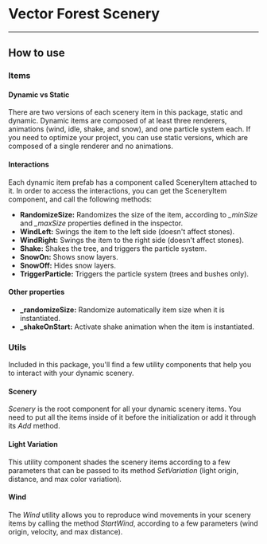 # Vector Forest Scenery
-----

## How to use

### Items

#### Dynamic vs Static
There are two versions of each scenery item in this package, static and dynamic. Dynamic items are composed of at least three renderers, animations (wind, idle, shake, and snow), and one particle system each. If you need to optimize your project, you can use static versions, which are composed of a single renderer and no animations.


#### Interactions
Each dynamic item prefab has a component called SceneryItem attached to it. In order to access the interactions, you can get the SceneryItem component, and call the following methods:

*   **RandomizeSize:** Randomizes the size of the item, according to _\_minSize_ and _\_maxSize_ properties defined in the inspector.
*   **WindLeft:** Swings the item to the left side (doesn't affect stones).
*   **WindRight:** Swings the item to the right side (doesn't affect stones).
*   **Shake:** Shakes the tree, and triggers the particle system.
*   **SnowOn:** Shows snow layers.
*   **SnowOff:** Hides snow layers.
*   **TriggerParticle:** Triggers the particle system (trees and bushes only).

  

#### Other properties
*   **\_randomizeSize:** Randomize automatically item size when it is instantiated.
*   **\_shakeOnStart:** Activate shake animation when the item is instantiated.

### Utils
Included in this package, you'll find a few utility components that help you to interact with your dynamic scenery.


#### Scenery
_Scenery_ is the root component for all your dynamic scenery items. You need to put all the items inside of it before the initialization or add it through its _Add_ method.  

#### Light Variation

This utility component shades the scenery items according to a few parameters that can be passed to its method _SetVariation_ (light origin, distance, and max color variation)_._

#### Wind

The _Wind_ utility allows you to reproduce wind movements in your scenery items by calling the method _StartWind_, according to a few parameters (wind origin, velocity, and max distance).
